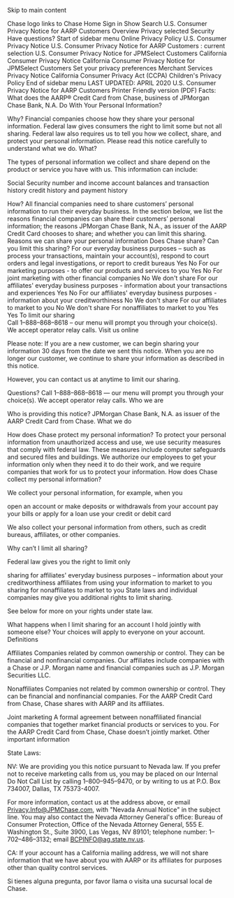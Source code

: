 Skip to main content
 
Chase logo links to Chase Home
Sign in 
Show Search
U.S. Consumer Privacy Notice for AARP Customers
Overview
Privacy
selected
Security
Have questions?
Start of sidebar menu
Online Privacy Policy
U.S. Consumer Privacy Notice
U.S. Consumer Privacy Notice for AARP Customers
: current selection
U.S. Consumer Privacy Notice for JPMSelect Customers
California Consumer Privacy Notice
California Consumer Privacy Notice for JPMSelect Customers
Set your privacy preferences
Merchant Services Privacy Notice
California Consumer Privacy Act (CCPA)
Children's Privacy Policy
End of sidebar menu
LAST UPDATED: APRIL 2020
U.S. Consumer Privacy Notice for AARP Customers
Printer Friendly version (PDF)
Facts: What does the AARP® Credit Card from Chase, business of JPMorgan Chase Bank, N.A. Do With Your Personal Information?

Why?	Financial companies choose how they share your personal information. Federal law gives consumers the right to limit some but not all sharing. Federal law also requires us to tell you how we collect, share, and protect your personal information. Please read this notice carefully to understand what we do.
What?	

The types of personal information we collect and share depend on the product or service you have with us. This information can include:

Social Security number and income
account balances and transaction history
credit history and payment history


How?	All financial companies need to share customers’ personal information to run their everyday business. In the section below, we list the reasons financial companies can share their customers’ personal information; the reasons JPMorgan Chase Bank, N.A., as issuer of the AARP Credit Card chooses to share; and whether you can limit this sharing.
Reasons we can share your personal information	Does Chase share?	Can you limit this sharing?
For our everyday business purposes – such as process your transactions, maintain your account(s), respond to court orders and legal investigations, or report to credit bureaus	Yes	No
For our marketing purposes - to offer our products and services to you	Yes	No
For joint marketing with other financial companies	No	We don't share
For our affiliates' everyday business purposes - information about your transactions and experiences	Yes	No
For our affiliates' everyday business purposes - information about your creditworthiness	No	We don't share
For our affiliates to market to you	No	We don't share
For nonaffiliates to market to you	Yes	Yes
To limit our sharing	
Call 1–888–868–8618 – our menu will prompt you through your choice(s). We accept operator relay calls.
Visit us online

Please note:
If you are a new customer, we can begin sharing your information 30 days from the date we sent this notice. When you are no longer our customer, we continue to share your information as described in this notice.




However, you can contact us at anytime to limit our sharing.


Questions?	Call 1–888–868–8618 — our menu will prompt you through your choice(s). We accept operator relay calls.
Who we are

Who is providing this notice?	JPMorgan Chase Bank, N.A. as issuer of the AARP Credit Card from Chase.
What we do

How does Chase protect my personal information?	To protect your personal information from unauthorized access and use, we use security measures that comply with federal law. These measures include computer safeguards and secured files and buildings. We authorize our employees to get your information only when they need it to do their work, and we require companies that work for us to protect your information.
How does Chase collect my personal information?	

We collect your personal information, for example, when you

open an account or make deposits or withdrawals from your account
pay your bills or apply for a loan
use your credit or debit card

We also collect your personal information from others, such as credit bureaus, affiliates, or other companies.


Why can’t I limit all sharing?	

Federal law gives you the right to limit only

sharing for affiliates' everyday business purposes – information about your creditworthiness
affiliates from using your information to market to you
sharing for nonaffiliates to market to you
State laws and individual companies may give you additional rights to limit sharing.

See below for more on your rights under state law.


What happens when I limit sharing for an account I hold jointly with someone else?	Your choices will apply to everyone on your account.
Definitions

Affiliates	Companies related by common ownership or control. They can be financial and nonfinancial companies.
Our affiliates include companies with a Chase or J.P. Morgan name and financial companies such as J.P. Morgan Securities LLC.

Nonaffiliates	Companies not related by common ownership or control. They can be financial and nonfinancial companies.
For the AARP Credit Card from Chase, Chase shares with AARP and its affiliates.

Joint marketing	A formal agreement between nonaffiliated financial companies that together market financial products or services to you.
For the AARP Credit Card from Chase, Chase doesn’t jointly market.
Other important information



State Laws:




NV: We are providing you this notice pursuant to Nevada law. If you prefer not to receive marketing calls from us, you may be placed on our Internal Do Not Call List by calling 1–800–945–9470, or by writing to us at P.O. Box 734007, Dallas, TX 75373-4007.




For more information, contact us at the address above, or email Privacy.Info@JPMChase.com, with "Nevada Annual Notice" in the subject line. You may also contact the Nevada Attorney General's office: Bureau of Consumer Protection, Office of the Nevada Attorney General, 555 E. Washington St., Suite 3900, Las Vegas, NV 89101; telephone number: 1–702–486–3132; email BCPINFO@ag.state.nv.us.




CA: If your account has a California mailing address, we will not share information that we have about you with AARP or its affiliates for purposes other than quality control services.




Si tienes alguna pregunta, por favor llama o visita una sucursal local de Chase.